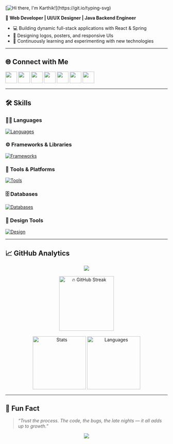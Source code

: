 [![Hi there, I'm Karthik!](https://readme-typing-svg.demolab.com?font=Inter+Tight&weight=600&size=30&duration=2500&pause=1000&color=0078D7&vCenter=true&width=435&lines=Hi+there%2C+I'm+Karthik!)](https://git.io/typing-svg)

🚀 **Web Developer | UI/UX Designer | Java Backend Engineer**

- 💻 Building dynamic full-stack applications with React & Spring
- 🎨 Designing logos, posters, and responsive UIs
- 🧠 Continuously learning and experimenting with new technologies

---

## 🌐 Connect with Me

<p align="left">
  <a href="https://twitter.com/Karthik_6603"><img src="https://uxwing.com/wp-content/themes/uxwing/download/brands-and-social-media/twitter-app-icon.svg" width="36" height="36"></a>
  <a href="https://instagram.com/karxthik_6"><img src="https://uxwing.com/wp-content/themes/uxwing/download/brands-and-social-media/ig-instagram-icon.svg" width="36" height="36"></a>
  <a href="https://threads.net/@karxthik_6"><img src="https://uxwing.com/wp-content/themes/uxwing/download/brands-and-social-media/threads-app-icon.svg" width="36" height="36"></a>
  <a href="https://facebook.com/bairavaa.karthik.10"><img src="https://uxwing.com/wp-content/themes/uxwing/download/brands-and-social-media/facebook-square-icon.svg" width="36" height="36"></a>
  <a href="https://linkedin.com/in/karthik-6603p"><img src="https://uxwing.com/wp-content/themes/uxwing/download/brands-and-social-media/linkedin-app-icon.svg" width="36" height="36"></a>
  <a href="https://t.me/karthik6603"><img src="https://uxwing.com/wp-content/themes/uxwing/download/brands-and-social-media/telegram-icon.svg" width="36" height="36"></a>
  <a href="mailto:karthik.p6603@gmail.com"><img src="https://uxwing.com/wp-content/themes/uxwing/download/brands-and-social-media/gmail-icon.svg" width="36" height="36"></a>
</p>

---

## 🛠️ Skills

### 🧑‍💻 Languages
[![Languages](https://skillicons.dev/icons?i=java,js&perline=6)](https://skillicons.dev)

### ⚙️ Frameworks & Libraries
[![Frameworks](https://skillicons.dev/icons?i=react,typescript,tailwind,spring,hibernate,html,css&perline=6)](https://skillicons.dev)

### 🧪 Tools & Platforms
[![Tools](https://skillicons.dev/icons?i=linux,nginx,docker,git,github,postman,vscode&perline=6)](https://skillicons.dev)

### 🗄️ Databases
[![Databases](https://skillicons.dev/icons?i=mysql,mongodb&perline=6)](https://skillicons.dev)

### 🎨 Design Tools
[![Design](https://skillicons.dev/icons?i=ps,ai,figma&perline=6)](https://skillicons.dev)

---

## 📈 GitHub Analytics

<p align="center">
  <img src="https://readme-typing-svg.demolab.com?font=Inter+Tight&weight=600&size=24&duration=3000&pause=1000&color=00F7FF&center=true&vCenter=true&width=600&lines=My+GitHub+Performance+Dashboard" />
  <br/><br/>
  <img src="https://github-readme-streak-stats.herokuapp.com?user=karthik6603&theme=fire&hide_border=true&date_format=M%20j%5B%2C%20Y%5D" height="170" alt="🔥 GitHub Streak" />
  <br/><br/>
  <img src="https://github-readme-stats.vercel.app/api?username=karthik6603&show_icons=true&theme=react&hide_border=true&count_private=true" height="165" alt="Stats" />
  <img src="https://github-readme-stats.vercel.app/api/top-langs/?username=karthik6603&layout=compact&theme=react&hide_border=true" height="165" alt="Languages" />
</p>

---

## 🎯 Fun Fact

> *“Trust the process. The code, the bugs, the late nights — it all adds up to growth.”*

<p align="center">
  <img src="https://capsule-render.vercel.app/api?type=waving&height=100&color=00F7FF&section=footer"/>
</p>
